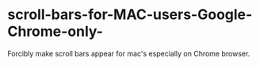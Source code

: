 # scroll-bars-for-MAC-users-Google-Chrome-only-
Forcibly make scroll bars appear for mac's especially on Chrome browser.
